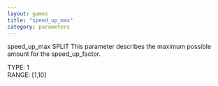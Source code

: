 ```yaml
---
layout: games
title: "speed_up_max"
category: parameters
---
```


speed_up_max SPLIT This parameter describes the maximum possible amount for the speed_up_factor.

TYPE: 1
<br>
RANGE: [1,10]
